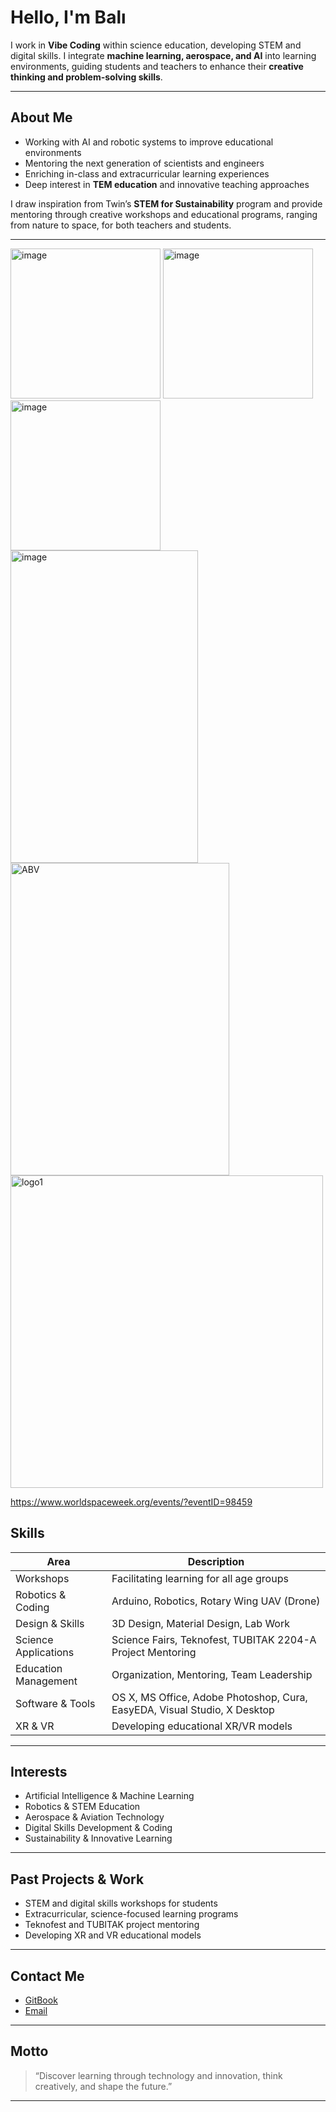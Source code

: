 # Hello, I'm Balı  




I work in **Vibe Coding** within science education, developing STEM and digital skills. I integrate **machine learning, aerospace, and AI** into learning environments, guiding students and teachers to enhance their **creative thinking and problem-solving skills**.  

---

## About Me
- Working with AI and robotic systems to improve educational environments  
- Mentoring the next generation of scientists and engineers  
- Enriching in-class and extracurricular learning experiences  
- Deep interest in **TEM education** and innovative teaching approaches  

I draw inspiration from Twin’s **STEM for Sustainability** program and provide mentoring through creative workshops and educational programs, ranging from nature to space, for both teachers and students.  

---

<img width="240" height="240" alt="image" src="https://github.com/user-attachments/assets/ff7b1063-1fcd-4a80-8419-17077e2225ff" />
<img width="240" height="240" alt="image" src="https://github.com/user-attachments/assets/bd1fa532-99db-4c3e-80c7-bdf4670fb69b" />
<img width="240" height="240" alt="image" src="https://github.com/user-attachments/assets/7d1bdefb-ab7c-4a9d-9bef-7eaff6d2e459" />
<img width="300" height="500" alt="image" src="https://github.com/user-attachments/assets/bd94bdf1-1022-435a-a226-8108c2702668" />
<img width="350" height="500" alt="ABV" src="https://github.com/user-attachments/assets/ae16570f-75b1-4d57-808b-ae75383dfffe" />
<img width="500" height="500" alt="logo1" src="https://github.com/user-attachments/assets/03af3311-bf5d-4742-86b4-70a1afd2feef" />


https://www.worldspaceweek.org/events/?eventID=98459





## Skills

| Area | Description |
|------|-------------|
| Workshops | Facilitating learning for all age groups |
| Robotics & Coding | Arduino, Robotics, Rotary Wing UAV (Drone) |
| Design & Skills | 3D Design, Material Design, Lab Work |
| Science Applications | Science Fairs, Teknofest, TUBITAK 2204-A Project Mentoring |
| Education Management | Organization, Mentoring, Team Leadership |
| Software & Tools | OS X, MS Office, Adobe Photoshop, Cura, EasyEDA, Visual Studio, X Desktop |
| XR & VR | Developing educational XR/VR models |

---

## Interests
- Artificial Intelligence & Machine Learning  
- Robotics & STEM Education  
- Aerospace & Aviation Technology  
- Digital Skills Development & Coding  
- Sustainability & Innovative Learning  

---

## Past Projects & Work
- STEM and digital skills workshops for students  
- Extracurricular, science-focused learning programs  
- Teknofest and TUBITAK project mentoring  
- Developing XR and VR educational models  

---

## Contact Me
- [GitBook](https://abdbali.gitbook.io/index/)  
- [Email](mailto:abdbali@hotmail.com)  

---

##  Motto
> “Discover learning through technology and innovation, think creatively, and shape the future.”

---

